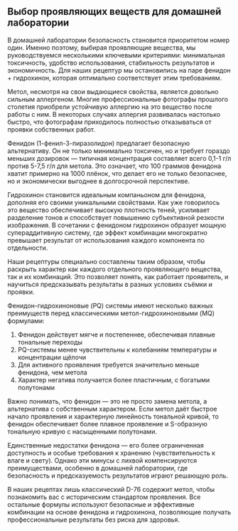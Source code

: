 ## Выбор проявляющих веществ для домашней лаборатории

В домашней лаборатории безопасность становится приоритетом номер один. Именно 
поэтому, выбирая проявляющие вещества, мы руководствуемся несколькими ключевыми 
критериями: минимальная токсичность, удобство использования, стабильность 
результатов и экономичность. Для наших рецептур мы остановились на паре 
фенидон + гидрохинон, которая оптимально соответствует этим требованиям.

Метол, несмотря на свои выдающиеся свойства, является довольно сильным 
аллергеном. Многие профессиональные фотографы прошлого столетия приобрели 
устойчивую аллергию на это вещество после работы с ним. В некоторых случаях 
аллергия развивалась настолько быстро, что фотографам приходилось полностью 
отказываться от проявки собственных работ.

Фенидон (1-фенил-3-пиразолидон) предлагает безопасную альтернативу. Он не только 
минимально токсичен, но и требует гораздо меньших дозировок — типичная 
концентрация составляет всего 0,1-1 г/л против 5-7,5 г/л для метола. Это означает, 
что 100 граммов фенидона хватит примерно на 1000 плёнок, что делает его не только 
безопаснее, но и экономически выгоднее в долгосрочной перспективе.

Гидрохинон становится идеальным компаньоном для фенидона, дополняя его своими 
уникальными свойствами. Как уже говорилось это вещество обеспечивает высокую 
плотность теней, усиливает разделение тонов и способствует повышению субъективной 
резкости изображения. В сочетании с фенидоном гидрохинон образует мощную 
супераддитивную систему, где эффект комбинации многократно превышает результат 
от использования каждого компонента по отдельности.

Наши рецептуры специально составлены таким образом, чтобы раскрыть характер как 
каждого отдельного проявляющего вещества, так и их комбинаций. Это позволяет 
понять, как работает проявитель, и научиться предсказывать результаты в разных 
условиях съёмки и проявки.

Фенидон-гидрохиноновые (PQ) системы имеют несколько важных преимуществ перед 
классическими метол-гидрохиноновыми (MQ) формулами:

1. Фенидон действует мягче и постепеннее, обеспечивая плавные тональные переходы
2. PQ-системы менее чувствительны к колебаниям температуры и концентрации щёлочи
3. Для активного проявления требуется значительно меньше фенидона, чем метола
4. Характер негатива получается более пластичным, с богатыми полутонами

Важно понимать, что фенидон — это не просто замена метола, а альтернатива с 
собственным характером. Если метол даёт быстрое начало проявления и характерную 
линейность тональной кривой, то фенидон обеспечивает более плавное проявление 
и S-образную тональную кривую с насыщенными полутонами.

Единственные недостатки фенидона — его более ограниченная доступность и особые 
требования к хранению (чувствительность к влаге и свету). Однако эти минусы 
с лихвой компенсируются преимуществами, особенно в домашней лаборатории, где 
безопасность и предсказуемость результатов играют решающую роль.

В наших рецептах лишь классический D-76 содержит метол, чтобы познакомить вас 
с историческим стандартом проявления. Все остальные формулы используют безопасные 
и эффективные комбинации на основе фенидона и гидрохинона, позволяющие получать 
профессиональные результаты без риска для здоровья.
